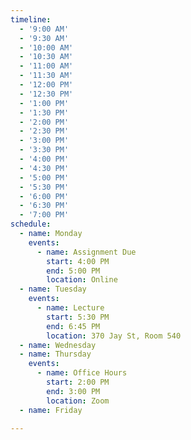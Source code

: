 ```yaml
---
timeline:
  - '9:00 AM'
  - '9:30 AM'
  - '10:00 AM'
  - '10:30 AM'
  - '11:00 AM'
  - '11:30 AM'
  - '12:00 PM'
  - '12:30 PM'
  - '1:00 PM'
  - '1:30 PM'
  - '2:00 PM'
  - '2:30 PM'
  - '3:00 PM'
  - '3:30 PM'
  - '4:00 PM'
  - '4:30 PM'
  - '5:00 PM'
  - '5:30 PM'
  - '6:00 PM'
  - '6:30 PM'
  - '7:00 PM'
schedule:
  - name: Monday
    events:
      - name: Assignment Due
        start: 4:00 PM
        end: 5:00 PM
        location: Online
  - name: Tuesday
    events:
      - name: Lecture
        start: 5:30 PM
        end: 6:45 PM
        location: 370 Jay St, Room 540
  - name: Wednesday
  - name: Thursday
    events:
      - name: Office Hours
        start: 2:00 PM
        end: 3:00 PM
        location: Zoom
  - name: Friday

---
```

